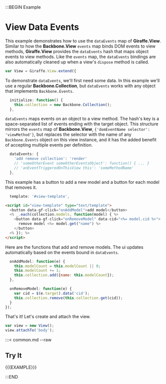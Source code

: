 :::BEGIN Example


# View Data Events

This example demonstrates how to use the `dataEvents` map of __Giraffe.View__.
Similar to how the __Backbone.View__ `events` map binds DOM events to view
methods, __Giraffe.View__ provides the `dataEvents` hash that maps object events
to view methods. Like the `events` map, the `dataEvents` bindings are also
automatically cleaned up when a view's `dispose` method is called.

```js
var View = Giraffe.View.extend({
```

To demonstrate `dataEvents`, we'll first need some data. In this example we'll
use a regular __Backbone.Collection__, but `dataEvents` works with any object
that implements `Backbone.Events`.

```js
  initialize: function() {
    this.collection = new Backbone.Collection();
  },
```

`dataEvents` maps events on an object to a view method. The hash's key is a
space-separated list of events ending with the target object. This structure
mirrors the `events` map of __Backbone.View__,
`{'domEventName selector': 'viewMethod'}`, but replaces the selector with the
name of any `Backbone.Events` object on this view instance, and it has the added
benefit of accepting multiple events per definition.

```js
  dataEvents: {
    'add remove collection': 'render'
    // 'someOtherEvent someOtherEventsObject': function() { ... }
    // 'anEventTriggeredOnThisView this': 'someMethodName'
  },
```

This example has a button to add a new model and a button for each model that
removes it.

```js
  template: '#view-template',
```

```html
<script id="view-template" type="text/template">
  <button data-gf-click="onAddModel">add model</button>
  <% _.each(collection.models, function(model) { %>
    <button data-gf-click="onRemoveModel" data-cid="<%= model.cid %>">
      remove model <%= model.get("name") %>
    </button>
  <% }); %>
</script>
```

Here are the functions that add and remove models. The ui updates automatically
based on the events bound in `dataEvents`.

```js
  onAddModel: function(e) {
    this.modelCount = this.modelCount || 0;
    this.modelCount += 1;
    this.collection.add({name: this.modelCount});
  },

  onRemoveModel: function(e) {
    var cid = $(e.target).data('cid');
    this.collection.remove(this.collection.get(cid));
  }
});
```

That's it! Let's create and attach the view.

```js
var view = new View();
view.attachTo('body');
```

:::< common.md --raw

## Try It

{{{EXAMPLE}}}


:::END
